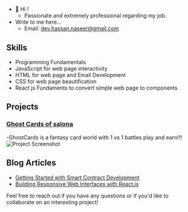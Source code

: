 #
- 👋 Hi !
  - Passionate and extremely professional regarding my job.
- Write to me here...
  - Email: dev.hassan.naseer@gmail.com

## Skills

- Programming Fundamentals
- JavaScript for web page interactivity
- HTML for web page and Email Development
- CSS for web page beautification
- React js Fundaments to convert simple web page to components

## Projects
### [Ghost Cards of salona](https://github.com/muhammad-hassan-naseer/ghost-cards)
-GhostCards is a fantasy card world with 1 vs 1 battles play and earn!!!
![Project Screenshot](https://via.placeholder.com/400x200.png)
## Blog Articles

- [Getting Started with Smart Contract Development](https://example.com/getting-started-with-smart-contracts)
- [Building Responsive Web Interfaces with React.js](https://example.com/react-responsive-web-interfaces)

Feel free to reach out if you have any questions or if you'd like to collaborate on an interesting project!
